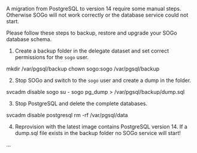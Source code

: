 A migration from PostgreSQL to version 14 require some manual steps. Otherwise SOGo will not work correctly or the database service could not start.

Please follow these steps to backup, restore and upgrade your SOGo database schema.

1. Create a backup folder in the delegate dataset and set correct permissions for the `sogo` user.

  mkdir /var/pgsql/backup
  chown sogo:sogo /var/pgsql/backup

2. Stop SOGo and switch to the `sogo` user and create a dump in the folder.

  svcadm disable sogo
  su - sogo
  pg_dump > /var/pgsql/backup/dump.sql

3. Stop PostgreSQL and delete the complete databases.

  svcadm disable postgresql
  rm -rf /var/pgsql/data

4. Reprovision with the latest image contains PostgreSQL version 14. If a dump.sql file exists in the backup folder no SOGo service will start!

  ...


